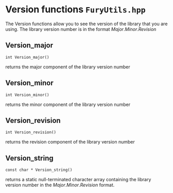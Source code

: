 # Version functions `FuryUtils.hpp`

The Version functions allow you to see the version of the library that you are using. 
The library version number is in the format *Major*.*Minor*.*Revision*

## Version_major

`int Version_major()`

returns the major component of the library version number

## Version_minor

`int Version_minor()`

returns the minor component of the library version number

## Version_revision

`int Version_revision()`

returns the revision component of the library version number

## Version_string

`const char * Version_string()`

returns a static null-terminated character array containing the library version number in the *Major*.*Minor*.*Revision* format.

